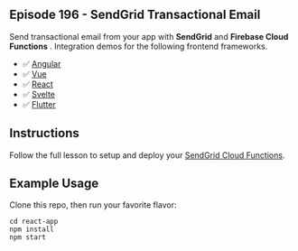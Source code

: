 ## Episode 196 - SendGrid Transactional Email

Send transactional email from your app with **SendGrid** and **Firebase Cloud Functions** . Integration demos for the following frontend frameworks.

- ✅ [Angular](https://fireship.io/snippets/sendgrid-angular/)
- ✅ [Vue](https://fireship.io/snippets/sendgrid-vue/)
- ✅ [React](https://fireship.io/snippets/sendgrid-react/)
- ✅ [Svelte](https://fireship.io/snippets/sendgrid-svelte/)
- ✅ [Flutter](https://fireship.io/snippets/sendgrid-flutter/)

## Instructions

Follow the full lesson to setup and deploy your [SendGrid Cloud Functions](https://fireship.io/lessons/sendgrid-transactional-email-guide/). 

## Example Usage

Clone this repo, then run your favorite flavor:

```
cd react-app
npm install
npm start
```
